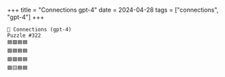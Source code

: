 +++
title = "Connections gpt-4"
date = 2024-04-28
tags = ["connections", "gpt-4"]
+++

```text
🤖 Connections (gpt-4) 
Puzzle #322
🟦🟪🟦🟦
🟪🟦🟦🟦
🟩🟪🟦🟦
🟪🟨🟦🟦
```
